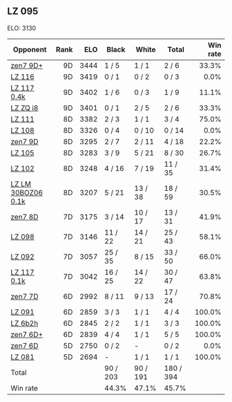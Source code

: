 ## LZ 095 ##

ELO: 3130

Opponent | Rank | ELO | Black | White | Total | Win rate
---------|-----:|----:|-------|-------|-------|-------:
[zen7 9D+](zen7%209D+.md) | 9D | 3444 | 1 / 5 | 1 / 1 | 2 / 6 | 33.3%
[LZ 116](LZ%20116.md) | 9D | 3419 | 0 / 1 | 0 / 2 | 0 / 3 | 0.0%
[LZ 117 0.4k](LZ%20117%200.4k.md) | 9D | 3402 | 1 / 6 | 0 / 3 | 1 / 9 | 11.1%
[LZ ZQ i8](LZ%20ZQ%20i8.md) | 9D | 3401 | 0 / 1 | 2 / 5 | 2 / 6 | 33.3%
[LZ 111](LZ%20111.md) | 8D | 3382 | 2 / 3 | 1 / 1 | 3 / 4 | 75.0%
[LZ 108](LZ%20108.md) | 8D | 3326 | 0 / 4 | 0 / 10 | 0 / 14 | 0.0%
[zen7 9D](zen7%209D.md) | 8D | 3295 | 2 / 7 | 2 / 11 | 4 / 18 | 22.2%
[LZ 105](LZ%20105.md) | 8D | 3283 | 3 / 9 | 5 / 21 | 8 / 30 | 26.7%
[LZ 102](LZ%20102.md) | 8D | 3248 | 4 / 16 | 7 / 19 | 11 / 35 | 31.4%
[LZ LM 30BOZ06 0.1k](LZ%20LM%2030BOZ06%200.1k.md) | 8D | 3207 | 5 / 21 | 13 / 38 | 18 / 59 | 30.5%
[zen7 8D](zen7%208D.md) | 7D | 3175 | 3 / 14 | 10 / 17 | 13 / 31 | 41.9%
[LZ 098](LZ%20098.md) | 7D | 3146 | 11 / 22 | 14 / 21 | 25 / 43 | 58.1%
[LZ 092](LZ%20092.md) | 7D | 3057 | 25 / 35 | 8 / 15 | 33 / 50 | 66.0%
[LZ 117 0.1k](LZ%20117%200.1k.md) | 7D | 3042 | 16 / 25 | 14 / 22 | 30 / 47 | 63.8%
[zen7 7D](zen7%207D.md) | 6D | 2992 | 8 / 11 | 9 / 13 | 17 / 24 | 70.8%
[LZ 091](LZ%20091.md) | 6D | 2859 | 3 / 3 | 1 / 1 | 4 / 4 | 100.0%
[LZ 6b2h](LZ%206b2h.md) | 6D | 2845 | 2 / 2 | 1 / 1 | 3 / 3 | 100.0%
[zen7 6D+](zen7%206D+.md) | 6D | 2839 | 4 / 4 | 1 / 1 | 5 / 5 | 100.0%
[zen7 6D](zen7%206D.md) | 5D | 2750 | 0 / 2 | - | 0 / 2 | 0.0%
[LZ 081](LZ%20081.md) | 5D | 2694 | - | 1 / 1 | 1 / 1 | 100.0%
Total | | | 90 / 203 | 90 / 191 | 180 / 394 | 
Win rate| | | 44.3% | 47.1% | 45.7% | 
